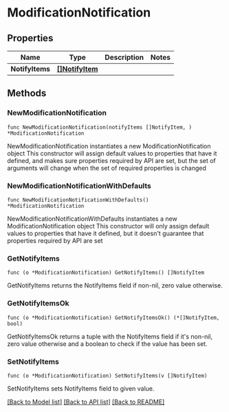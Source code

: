 # ModificationNotification

## Properties

Name | Type | Description | Notes
------------ | ------------- | ------------- | -------------
**NotifyItems** | [**[]NotifyItem**](NotifyItem.md) |  | 

## Methods

### NewModificationNotification

`func NewModificationNotification(notifyItems []NotifyItem, ) *ModificationNotification`

NewModificationNotification instantiates a new ModificationNotification object
This constructor will assign default values to properties that have it defined,
and makes sure properties required by API are set, but the set of arguments
will change when the set of required properties is changed

### NewModificationNotificationWithDefaults

`func NewModificationNotificationWithDefaults() *ModificationNotification`

NewModificationNotificationWithDefaults instantiates a new ModificationNotification object
This constructor will only assign default values to properties that have it defined,
but it doesn't guarantee that properties required by API are set

### GetNotifyItems

`func (o *ModificationNotification) GetNotifyItems() []NotifyItem`

GetNotifyItems returns the NotifyItems field if non-nil, zero value otherwise.

### GetNotifyItemsOk

`func (o *ModificationNotification) GetNotifyItemsOk() (*[]NotifyItem, bool)`

GetNotifyItemsOk returns a tuple with the NotifyItems field if it's non-nil, zero value otherwise
and a boolean to check if the value has been set.

### SetNotifyItems

`func (o *ModificationNotification) SetNotifyItems(v []NotifyItem)`

SetNotifyItems sets NotifyItems field to given value.



[[Back to Model list]](../README.md#documentation-for-models) [[Back to API list]](../README.md#documentation-for-api-endpoints) [[Back to README]](../README.md)


